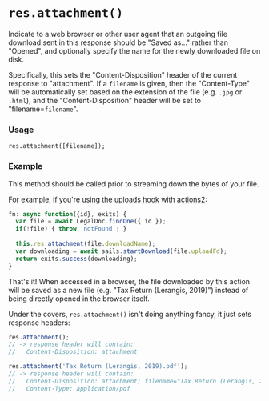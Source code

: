 # `res.attachment()`

Indicate to a web browser or other user agent that an outgoing file download sent in this response should be "Saved as..." rather than "Opened", and optionally specify the name for the newly downloaded file on disk.

Specifically, this sets the "Content-Disposition" header of the current response to "attachment". If a `filename` is given, then the "Content-Type" will be automatically set based on the extension of the file (e.g. `.jpg` or `.html`), and the "Content-Disposition" header will be set to "filename=`filename`".

### Usage
```usage
res.attachment([filename]);
```

### Example

This method should be called prior to streaming down the bytes of your file.

For example, if you're using the [uploads hook](https://www.npmjs.com/package/sails-hook-uploads) with [actions2](https://sailsjs.com/documentation/concepts/actions-and-controllers#?actions-2):

```js
fn: async function({id}, exits) {
  var file = await LegalDoc.findOne({ id });
  if(!file) { throw 'notFound'; }
  
  this.res.attachment(file.downloadName);
  var downloading = await sails.startDownload(file.uploadFd);
  return exits.success(downloading);
}
```

That's it!  When accessed in a browser, the file downloaded by this action will be saved as a new file (e.g. "Tax Return (Lerangis, 2019)") instead of being directly opened in the browser itself.

Under the covers, `res.attachment()` isn't doing anything fancy, it just sets response headers:

```javascript
res.attachment();
// -> response header will contain:
//   Content-Disposition: attachment
```

```javascript
res.attachment('Tax Return (Lerangis, 2019).pdf');
// -> response header will contain:
//   Content-Disposition: attachment; filename="Tax Return (Lerangis, 2019).pdf"
//   Content-Type: application/pdf
```





<docmeta name="displayName" value="res.attachment()">
<docmeta name="pageType" value="method">
